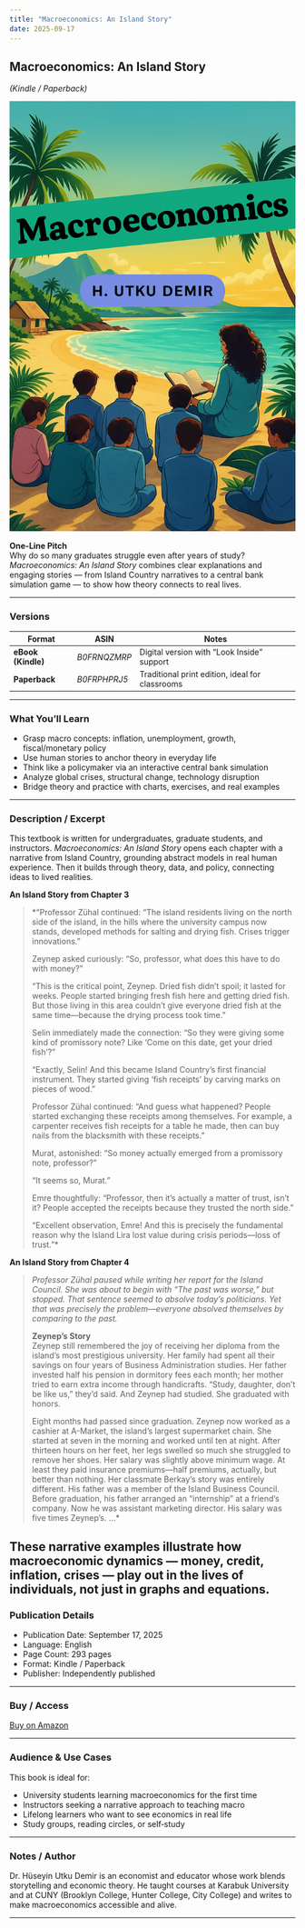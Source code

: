 ```yaml
---
title: "Macroeconomics: An Island Story"
date: 2025-09-17
---
```


## Macroeconomics: An Island Story  
*(Kindle / Paperback)*

![](Macroeconomics.png)

**One-Line Pitch**  
Why do so many graduates struggle even after years of study? *Macroeconomics: An Island Story* combines clear explanations and engaging stories — from Island Country narratives to a central bank simulation game — to show how theory connects to real lives.

---

### Versions

| Format | ASIN | Notes |
|---|---|---|
| **eBook (Kindle)** | *B0FRNQZMRP* | Digital version with “Look Inside” support |
| **Paperback** | *B0FRPHPRJ5* | Traditional print edition, ideal for classrooms |

---

### What You’ll Learn

- Grasp macro concepts: inflation, unemployment, growth, fiscal/monetary policy  
- Use human stories to anchor theory in everyday life  
- Think like a policymaker via an interactive central bank simulation  
- Analyze global crises, structural change, technology disruption  
- Bridge theory and practice with charts, exercises, and real examples  

---

### Description / Excerpt

This textbook is written for undergraduates, graduate students, and instructors. *Macroeconomics: An Island Story* opens each chapter with a narrative from Island Country, grounding abstract models in real human experience. Then it builds through theory, data, and policy, connecting ideas to lived realities.

**An Island Story from Chapter 3**

> *“Professor Zühal continued: “The island residents living on the north side of the island, in the hills where the university campus now stands, developed methods for salting and drying fish. Crises trigger innovations.”
>
> Zeynep asked curiously: “So, professor, what does this have to do with money?”
>
> “This is the critical point, Zeynep. Dried fish didn’t spoil; it lasted for weeks. People started bringing fresh fish here and getting dried fish. But those living in this area couldn’t give everyone dried fish at the same time—because the drying process took time.”
>
> Selin immediately made the connection: “So they were giving some kind of promissory note? Like ‘Come on this date, get your dried fish’?”
>
> “Exactly, Selin! And this became Island Country’s first financial instrument. They started giving ‘fish receipts’ by carving marks on pieces of wood.”
>
> Professor Zühal continued: “And guess what happened? People started exchanging these receipts among themselves. For example, a carpenter receives fish receipts for a table he made, then can buy nails from the blacksmith with these receipts.”
>
> Murat, astonished: “So money actually emerged from a promissory note, professor?”
>
> “It seems so, Murat.”
>
> Emre thoughtfully: “Professor, then it’s actually a matter of trust, isn’t it? People accepted the receipts because they trusted the north side.”
>
> “Excellent observation, Emre! And this is precisely the fundamental reason why the Island Lira lost value during crisis periods—loss of trust.”*

**An Island Story from Chapter 4**

> *Professor Zühal paused while writing her report for the Island Council. She was about to begin with “The past was worse,” but stopped. That sentence seemed to absolve today’s politicians. Yet that was precisely the problem—everyone absolved themselves by comparing to the past.*
>
> **Zeynep’s Story**  
> Zeynep still remembered the joy of receiving her diploma from the island’s most prestigious university. Her family had spent all their savings on four years of Business Administration studies. Her father invested half his pension in dormitory fees each month; her mother tried to earn extra income through handicrafts. “Study, daughter, don’t be like us,” they’d said. And Zeynep had studied. She graduated with honors.
>
> Eight months had passed since graduation. Zeynep now worked as a cashier at A-Market, the island’s largest supermarket chain. She started at seven in the morning and worked until ten at night. After thirteen hours on her feet, her legs swelled so much she struggled to remove her shoes. Her salary was slightly above minimum wage. At least they paid insurance premiums—half premiums, actually, but better than nothing. Her classmate Berkay’s story was entirely different. His father was a member of the Island Business Council. Before graduation, his father arranged an “internship” at a friend’s company. Now he was assistant marketing director. His salary was five times Zeynep’s. ...*

These narrative examples illustrate how macroeconomic dynamics — money, credit, inflation, crises — play out in the lives of individuals, not just in graphs and equations.
---

### Publication Details

- Publication Date: September 17, 2025  
- Language: English  
- Page Count: 293 pages  
- Format: Kindle / Paperback  
- Publisher: Independently published  

---

### Buy / Access

[Buy on Amazon](https://www.amazon.com/dp/B0FRNQZMRP)

---

### Audience & Use Cases

This book is ideal for:

- University students learning macroeconomics for the first time  
- Instructors seeking a narrative approach to teaching macro  
- Lifelong learners who want to see economics in real life  
- Study groups, reading circles, or self‐study  

---

### Notes / Author

Dr. Hüseyin Utku Demir is an economist and educator whose work blends storytelling and economic theory. He taught courses at Karabuk University and at CUNY (Brooklyn College, Hunter College, City College) and writes to make macroeconomics accessible and alive.

---
